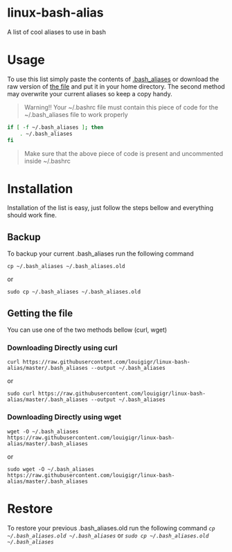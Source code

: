 # linux-bash-alias
A list of cool aliases to use in bash

# Usage
To use this list simply paste the contents of [.bash_aliases](./.bash_aliases) or download the raw version of [the file](./.bash_aliases) and put it in your home directory. The second method may overwrite your current aliases so keep a copy handy.

> Warning!! Your ~/.bashrc file must contain this piece of code for the ~/.bash_aliases file to work properly

```bash
if [ -f ~/.bash_aliases ]; then
    . ~/.bash_aliases
fi
```
> Make sure that the above piece of code is present and uncommented inside ~/.bashrc

# Installation
Installation of the list is easy, just follow the steps bellow and everything should work fine.
## Backup
To backup your current .bash_aliases run the following command

`cp ~/.bash_aliases ~/.bash_aliases.old`

or

`sudo cp ~/.bash_aliases ~/.bash_aliases.old`

## Getting the file
You can use one of the two methods bellow (curl, wget)

### Downloading Directly using curl

`curl https://raw.githubusercontent.com/louigigr/linux-bash-alias/master/.bash_aliases --output ~/.bash_aliases`

or

`sudo curl https://raw.githubusercontent.com/louigigr/linux-bash-alias/master/.bash_aliases --output ~/.bash_aliases`

### Downloading Directly using wget

`wget -O ~/.bash_aliases https://raw.githubusercontent.com/louigigr/linux-bash-alias/master/.bash_aliases`

or

`sudo wget -O ~/.bash_aliases https://raw.githubusercontent.com/louigigr/linux-bash-alias/master/.bash_aliases`

# Restore

To restore your previous .bash_aliases.old run the following command
*`cp ~/.bash_aliases.old ~/.bash_aliases`*
or
*`sudo cp ~/.bash_aliases.old ~/.bash_aliases`*
